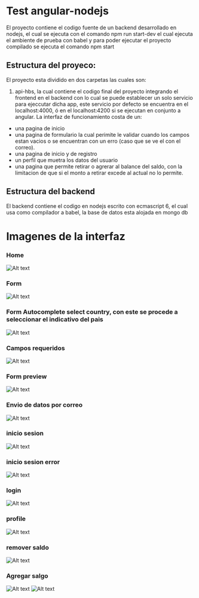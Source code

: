 # Test angular-nodejs

El proyecto contiene el codigo fuente de un backend desarrollado en nodejs, el cual se ejecuta con el comando npm run start-dev el cual ejecuta el ambiente de prueba con babel y para poder ejecutar el proyecto compilado se ejecuta el comando npm start

## Estructura del proyeco:

El proyecto esta dividido en dos carpetas las cuales son:

1. api-hbs, la cual contiene el codigo final del proyecto integrando el frontend en el backend con lo cual se puede establecer un solo servicio para ejeccutar dicha app, este servicio por defecto se encuentra en el localhost:4000, ó en el localhost:4200 si se ejecutan en conjunto a angular.
   La interfaz de funcionamiento costa de un:

- una pagina de inicio
- una pagina de formulario la cual perimite le validar cuando los campos estan vacios o se encuentran con un erro (caso que se ve el con el correo).
- una pagina de inicio y de registro
- un perfil que muetra los datos del usuario
- una pagina que permite retirar o agrerar al balance del saldo, con la limitacion de que si el monto a retirar excede al actual no lo permite.

## Estructura del backend

El backend contiene el codigo en nodejs escrito con ecmascript 6, el cual usa como compilador a babel, la base de datos esta alojada en mongo db

# Imagenes de la interfaz

### Home

![Alt text](docs/home.png)

### Form

![Alt text](docs/form.png)

### Form Autocomplete select country, con este se procede a seleccionar el indicativo del pais

![Alt text](docs/formAutocomplete.png)

### Campos requeridos

![Alt text](docs/formRequired.png)

### Form preview

![Alt text](docs/formPreview.png)

### Envio de datos por correo

![Alt text](docs/enviodatos.png)

### inicio sesion

![Alt text](docs/inicios.png)

### inicio sesion error

![Alt text](docs/inicioSerror.png)

### login

![Alt text](docs/login.png)

### profile

![Alt text](docs/profile.png)

### remover saldo

![Alt text](docs/remove.png)

### Agregar salgo

![Alt text](docs/add.png)
![Alt text](docs/add1.png)
